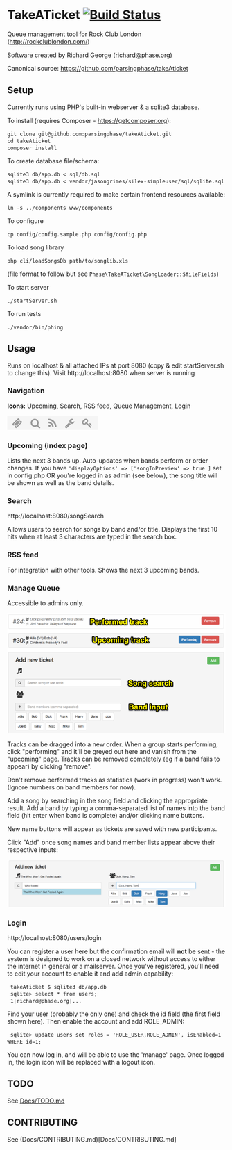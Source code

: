 TakeATicket [![Build Status](https://travis-ci.org/parsingphase/takeAticket.svg?branch=master)](https://travis-ci.org/parsingphase/takeAticket)
===========
Queue management tool for Rock Club London (http://rockclublondon.com/)

Software created by Richard George (richard@phase.org)

Canonical source: https://github.com/parsingphase/takeAticket

## Setup

Currently runs using PHP's built-in webserver & a sqlite3 database.

To install (requires Composer - https://getcomposer.org):

    git clone git@github.com:parsingphase/takeAticket.git
    cd takeAticket
    composer install
 
To create database file/schema:

    sqlite3 db/app.db < sql/db.sql
    sqlite3 db/app.db < vendor/jasongrimes/silex-simpleuser/sql/sqlite.sql
 
A symlink is currently required to make certain frontend resources available:

    ln -s ../components www/components
 
To configure
 
    cp config/config.sample.php config/config.php
 
To load song library

    php cli/loadSongsDb path/to/songlib.xls
    
(file format to follow but see `Phase\TakeATicket\SongLoader::$fileFields`)
 
To start server

    ./startServer.sh
    
To run tests 

    ./vendor/bin/phing

## Usage

Runs on localhost & all attached IPs at port 8080 (copy & edit startServer.sh to change this).
Visit http://localhost:8080 when server is running

### Navigation
**Icons:** Upcoming, Search, RSS feed, Queue Management, Login

![Iconbar](docs/images/iconbar.png)

### Upcoming (index page)

Lists the next 3 bands up. Auto-updates when bands perform or order changes. If you have `'displayOptions' => ['songInPreview' => true ]`
set in config.php OR you're logged in as admin (see below), the song title will be shown as well as the band details.

### Search

http://localhost:8080/songSearch

Allows users to search for songs by band and/or title. Displays the first 10 hits when at least 3 characters are typed in the search box.

### RSS feed

For integration with other tools. Shows the next 3 upcoming bands.

### Manage Queue

Accessible to admins only. 

![Management interface](docs/images/QueueManagement.png)

Tracks can be dragged into a new order. When a group starts performing, click "performing" and it'll be greyed out here and
vanish from the "upcoming" page. Tracks can be removed completely (eg if a band fails to appear) by clicking "remove". 

Don't remove performed tracks as statistics (work in progress) won't work. (Ignore numbers on band members for now).

Add a song by searching in the song field and clicking the appropriate result. Add a band by typing a comma-separated list 
of names into the band field (hit enter when band is complete) and/or clicking name buttons. 

New name buttons will appear as tickets are saved with new participants. 

Click "Add" once song names and band member lists appear above their respective inputs:

![Management interface](docs/images/AddTicketFormFilled.png)


### Login

http://localhost:8080/users/login 

You can register a user here but the confirmation email will **not** be sent - the system is designed to work on a closed network 
without access to either the internet in general or a mailserver. Once you've registered, you'll need to edit your account to enable
it and add admin capability:

     takeAticket $ sqlite3 db/app.db 
     sqlite> select * from users;
     1|richard@phase.org|...
     
Find your user (probably the only one) and check the id field (the first field shown here). Then enable the account and add ROLE_ADMIN:
     
     sqlite> update users set roles = 'ROLE_USER,ROLE_ADMIN', isEnabled=1 WHERE id=1;

You can now log in, and will be able to use the 'manage' page. Once logged in, the login icon will be replaced with a logout icon.

## TODO 

See [Docs/TODO.md](Docs/TODO.md)

## CONTRIBUTING 

See (Docs/CONTRIBUTING.md)[Docs/CONTRIBUTING.md]
